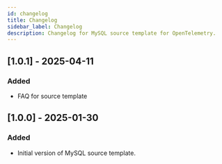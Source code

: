 ```yaml
---
id: changelog
title: Changelog
sidebar_label: Changelog
description: Changelog for MySQL source template for OpenTelemetry.
---
```


## [1.0.1] - 2025-04-11
### Added
- FAQ for source template

## [1.0.0] - 2025-01-30

### Added
- Initial version of MySQL source template.